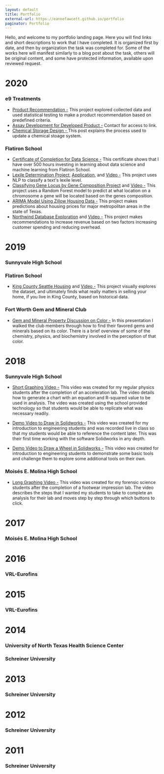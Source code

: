 ```yaml
---
layout: default
title: Portfolio
external-url: https://eannefawcett.github.io/portfolio
paginator: Portfolio
---
```


Hello, and welcome to my portfolio landing page. Here you will find links and short descriptions to work that I have completed. It is organized first by date, and then by organization the task was completed for. Some of the works here will manifest similarly to a blog post about the task, others will be original content, and some have protected information, available upon reviewed request.

# 2020

### e9 Treatments

- [Product Recommendation -][e9-research]
This project explored collected data and used statistical testing to make a product recommendation based on predefined criteria.
- [Assay Development for Developed Product -][e9_etching_assay]
Contact for access to link.
- [Chemical Storage Design - ][e9_chemical_storage]
This post explains the process used to update a chemical stoage system.

### Flatiron School

- [Certificate of Completion for Data Science -](/files/Online_June_2020_Certs_Part28.pdf)
This certificate shows that I have over 500 hours investing in learning about data science and machine learning from Flatiron School.
- [Lexile Determination Project][lexile-determination], [Application][lexile-determination-app], and [Video -][lexile-determination-video]
This project uses NLP to classify a text's lexile level.
- [Classifying Gene Locus by Gene Composition Project][gene-classification] and [Video -][gene-classification-video]
This project uses a Random Forest model to predict at what location on a chromosome a gene will be located based on the genes composition.
- [ARIMA Model Using Zillow Housing Data -][time-series]
This project makes predictions about housing prices for major metropolitan areas in the state of Texas.
- [Northwind Database Exploration][sql-explore] and [Video -][sql-explore-video]
This project makes recommendations to increase revenue based on two factors increasing customer spending and reducing overhead.

# 2019

### Sunnyvale High School

### Flatiron School

- [King County Seattle Housing][eda-exploration] and [Video -][eda-exploration-video]
This project visually explores the dataset, and ultimately finds what really matters in selling your home, if you live in King County, based on historical data.

### Fort Worth Gem and Mineral Club
- [Gem and Mineral Property Discussion on Color -][FWGMC-color-video]
In this presentation I walked the club members through how to find their favored gems and minerals based on its color. There is a brief overview of some of the chemistry, physics, and biochemistry involved in the perception of that color.

# 2018

### Sunnyvale High School

- [Short Graphing Video -][short-graphing-video]
This video was created for my regular physics students after the completion of an acceleration lab. The video details how to generate a chart with an equation and R-squared value to be used in analysis. The video was created using the school provided technology so that students would be able to replicate what was necessary readily.

- [Demo Video to Draw in Solidworks -][dragster-body-demo]
This video was created for my introduction to engineering students and was recorded live in class so that my students would be able to reference the content later. This was their first time working with the software Solidworks in any depth.

- [Demo Video to Draw a Wheel in Solidworks -][dragster-wheel-demo]
This video was created for introduction to engineering students to demonstrate some basic tools and challenge them to explore some additional tools on their own.


### Moisés E. Molina High School
- [Long Graphing Video -][long-graphing-video]
This video was created for my forensic science students after the completion of a footwear impression lab. The video describes the steps that I wanted my students to take to complete an analysis for their lab and moves step by step through which buttons to click.

# 2017

### Moisés E. Molina High School

# 2016

### VRL-Eurofins

# 2015

### VRL-Eurofins

# 2014

### University of North Texas Health Science Center

### Schreiner University

# 2013

### Schreiner University

# 2012

### Schreiner University

# 2011

### Schreiner University


[lexile-determination]: https://github.com/eannefawcett/lexile-determination-v2
[lexile-determination-app]: https://github.com/eannefawcett/lexile-determination-app
[gene-classification]: https://github.com/eannefawcett/Classifying-Gene-Locus-by-Gene-Composition
[time-series]: https://github.com/eannefawcett/ARIMA-modeling-for-boston-housing
[e9-research]: https://github.com/eannefawcett/e9-Treatments-Product-Analysis
[sql-explore]: https://github.com/eannefawcett/Northwind-Database-Exploration
[eda-exploration]: https://github.com/eannefawcett/King-County-Seattle-Housing
[e9_etching_assay]: https://eannefawcett.github.io/portfolio/2020/07/13/e9-Treatments-Etching-Assay-Proposal
[e9_chemical_storage]: https://eannefawcett.github.io/2020/07/21/e9-Treatments-Chemical-Storage/
[short-graphing-video]: https://youtu.be/ZQ9I25uvdOw
[dragster-body-demo]: https://youtu.be/b7J8cf6f988
[dragster-wheel-demo]: https://youtu.be/RrwBxzem55Q
[long-graphing-video]: https://youtu.be/_Q5TRmizoeo
[lexile-determination-video]: https://youtu.be/HZajKNU77_Y
[gene-classification-video]: https://youtu.be/_eawOXGwvmU
[sql-explore-video]: https://youtu.be/uCQVLhhZJ2g
[eda-exploration-video]: https://youtu.be/hvlKufrrFgs
[FWGMC-color-video]: https://youtu.be/7-GRj9v3izM
